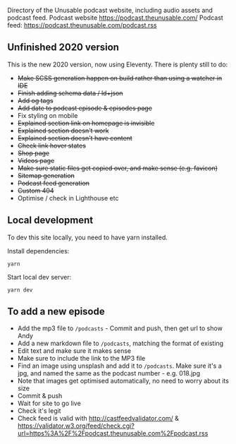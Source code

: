 Directory of the Unusable podcast website, including audio assets and podcast feed.
Podcast website https://podcast.theunusable.com/
Podcast feed: https://podcast.theunusable.com/podcast.rss

## Unfinished 2020 version

This is the new 2020 version, now using Eleventy. There is plenty still to do:

 - ~~Make SCSS generation happen on build rather than using a watcher in IDE~~
 - ~~Finish adding schema data / ld+json~~
 - ~~Add og tags~~
 - ~~Add date to podcast episode & episodes page~~
 - Fix styling on mobile
 - ~~Explained section link on homepage is invisible~~
 - ~~Explained section doesn't work~~
 - ~~Explained section doesn't have content~~
 - ~~Check link hover states~~
 - ~~Shop page~~
 - ~~Videos page~~
 - ~~Make sure static files get copied over, and make sense (e.g. favicon)~~
 - ~~Sitemap generation~~
 - ~~Podcast feed generation~~
 - ~~Custom 404~~
 - Optimise / check in Lighthouse etc



## Local development

To dev this site locally, you need to have yarn installed.

Install dependencies:
```
yarn
```

Start local dev server:
```
yarn dev
```

## To add a new episode
- Add the mp3 file to `/podcasts` - Commit and push, then get url to show Andy
- Add a new markdown file to `/podcasts`, matching the format of existing
- Edit text and make sure it makes sense
- Make sure to include the link to the MP3 file
- Find an image using unsplash and add it to `/podcasts`. Make sure it's a jpg, and named the same as the podcast number - e.g. 018.jpg
- Note that images get optimised automatically, no need to worry about its size
- Commit & push
- Wait for site to go live
- Check it's legit
- Check feed is valid with http://castfeedvalidator.com/ & https://validator.w3.org/feed/check.cgi?url=https%3A%2F%2Fpodcast.theunusable.com%2Fpodcast.rss